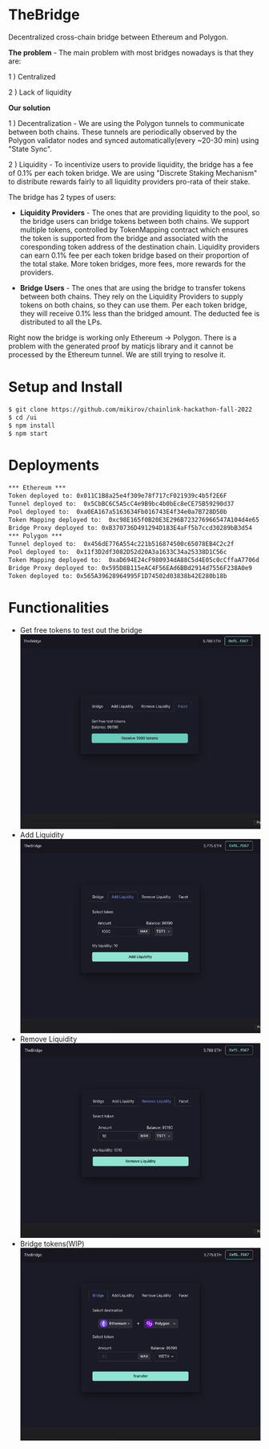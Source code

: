 # TheBridge

Decentralized cross-chain bridge between Ethereum and Polygon. 

**The problem** - The main problem with most bridges nowadays is that they are:

1 ) Centralized

2 ) Lack of liquidity

**Our solution**

1 ) Decentralization - We are using the Polygon tunnels to communicate between both chains. These tunnels are periodically observed by the Polygon validator nodes and synced automatically(every ~20-30 min) using "State Sync".

2 ) Liquidity - To incentivize users to provide liquidity, the bridge has a fee of 0.1% per each token bridge. We are using "Discrete Staking Mechanism" to  distribute rewards fairly to all liquidity providers pro-rata of their stake.

The bridge has 2 types of users:
- **Liquidity Providers** - The ones that are providing liquidity to the pool, so the bridge users can bridge tokens between both chains. We support multiple tokens, controlled by TokenMapping contract which ensures the token is supported from the bridge and associated with the coresponding token address of the destination chain. Liquidity providers can earn 0.1% fee per each token bridge based on their proportion of the total stake. More token bridges, more fees, more rewards for the providers.

- **Bridge Users** - The ones that are using the bridge to transfer tokens between both chains. They rely on the Liquidity Providers to supply tokens on both chains, so they can use them. Per each token bridge, they will receive 0.1% less than the bridged amount. The deducted fee is distributed to all the LPs.


Right now the bridge is working only Ethereum -> Polygon. There is a problem with the generated proof by maticjs library and it cannot be processed by the Ethereum tunnel. We are still trying to resolve it. 

# Setup and Install

```
$ git clone https://github.com/mikirov/chainlink-hackathon-fall-2022
$ cd /ui
$ npm install
$ npm start
```
# Deployments

```
*** Ethereum ***
Token deployed to: 0x011C1B8a25e4f309e78f717cF021939c4b5f2E6F
Tunnel deployed to:  0x5CbBC6C5A5cC4e9B9bc4b0bEc8eCE75B59290d37
Pool deployed to:  0xa0EA167a5163634Fb016743E4f34e0a7B728D50b
Token Mapping deployed to:  0xc98E165f0B20E3E296B723276966547A104d4e65
Bridge Proxy deployed to: 0xB370736D491294D183E4aFf5b7ccd30289bB3d54
*** Polygon ***
Tunnel deployed to:  0x456dE776A554c221b516874500c65078EB4C2c2f
Pool deployed to:  0x11f3D2df3082D52d20A3a1633C34a25338D1C56c
Token Mapping deployed to:  0xaD694E24cF980934dA88C5d4E05c0cCffaA7706d
Bridge Proxy deployed to: 0x595D8B115eAC4F56EAd6BBd2914d7556F238A0e9
Token deployed to: 0x565A39628964995F1D74502d03838b42E280b18b

```

# Functionalities

- Get free tokens to test out the bridge
![](/docs/facet.png)
- Add Liquidity
![](/docs/add-liquidity.png)
- Remove Liquidity
![](/docs/remove-liquidity.png)
- Bridge tokens(WIP)
![](/docs/bridge.png)